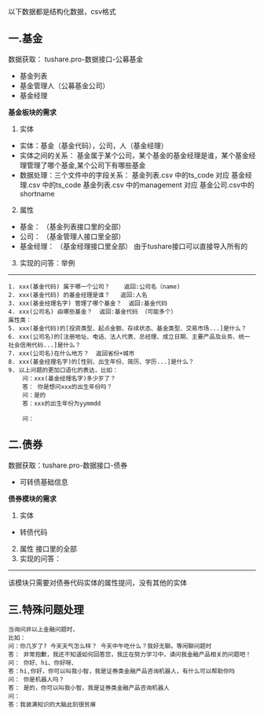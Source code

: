 以下数据都是结构化数据，csv格式

## 一.基金
数据获取： tushare.pro-数据接口-公募基金
- 基金列表 
- 基金管理人（公募基金公司） 
- 基金经理

**基金板块的需求**

1. 实体
- 实体：基金（基金代码），公司，人（基金经理）
-  实体之间的关系： 基金属于某个公司，某个基金的基金经理是谁，某个基金经理管理了哪个基金,某个公司下有哪些基金
- 数据处理：三个文件中的字段关系： 
   基金列表.csv 中的ts_code 对应 基金经理.csv 中的ts_code
   基金列表.csv 中的management 对应 基金公司.csv中的 shortname
2. 属性 
- 基金：    （基金列表接口里的全部）
- 公司：    （基金管理人接口里全部）
- 基金经理： （基金经理接口里全部）
由于tushare接口可以直接导入所有的

3. 实现的问答：举例
---
    1. xxx(基金代码) 属于哪一个公司？    返回:公司名（name)
    2. xxx(基金代码) 的基金经理是谁？   返回:人名
    3. xxx(基金经理名字) 管理了哪个基金？  返回:基金代码
    4. xxx(公司名) 由哪些基金？  返回:基金代码 （可能多个）
    属性类：
    5. xxx(基金代码)的[投资类型、起点金额、存续状态、基金类型、交易市场...]是什么？
    6. xxx(公司名)的[注册地址、电话、法人代表、总经理、成立日期、主要产品及业务、统一社会信用代码...]是什么？
    7. xxx(公司名)在什么地方？  返回省份+城市
    8. xxx(基金经理名字)的[性别、出生年份、简历、学历...]是什么？
    9. 以上问题的更加口语化的表达，比如：
        问：xxx(基金经理名字)多少岁了？ 
        答： 你是想问xxx的出生年份吗？
        问：是的
        答：xxx的出生年份为yymmdd

        问：


## 二.债券
数据获取：tushare.pro-数据接口-债券
- 可转债基础信息

**债券模块的需求**
1. 实体
- 转债代码
2. 属性
接口里的全部
3. 实现的问答：
---
  该模块只需要对债券代码实体的属性提问，没有其他的实体

## 三.特殊问题处理
    当询问非以上金融问题时，
    比如： 
    问：你几岁了? 今天天气怎么样？ 今天中午吃什么？我好无聊。等闲聊问题时  
    答： 非常抱歉，我还不知道如何回答您，我正在努力学习中，请问我金融产品相关的问题吧！
    问： 你好、hi、你好呀、
    答：hi,你好，你可以叫我小智，我是证券类金融产品咨询机器人，有什么可以帮助你吗
    问： 你是机器人吗？
    答： 是的，你可以叫我小智，我是证券类金融产品咨询机器人
    问：
    答：我装满知识的大脑此刻很贫瘠




